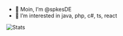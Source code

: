 - 👋 Moin, I’m @spkesDE
- 👀 I’m interested in java, php, c#, ts, react

![Stats](https://github-readme-stats.vercel.app/api?username=spkesDE&count_private=true&show_icons=true&theme=radical)
